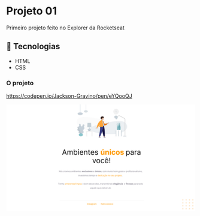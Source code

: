# Projeto 01

Primeiro projeto feito no Explorer da Rocketseat

## 🚀 Tecnologias

- HTML
- CSS

### O projeto

https://codepen.io/Jackson-Gravino/pen/eYQooQJ

<img src="images/Projeto01.jpg" />
